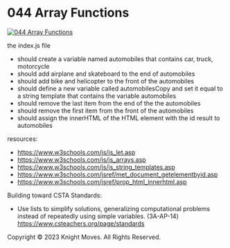 # 044 Array Functions

[![044 Array Functions](https://img.youtube.com/vi/V1qGfaM2aJE/0.jpg)](https://www.youtube.com/watch?v=V1qGfaM2aJE)

the index.js file
- should create a variable named automobiles that contains car, truck, motorcycle
- should add airplane and skateboard to the end of automobiles
- should add bike and helicopter to the front of the automobiles
- should define a new variable called automobilesCopy and set it equal to a string template that contains the variable automobiles
- should remove the last item from the end of the the automobiles
- should remove the first item from the front of the automobiles
- should assign the innerHTML of the HTML element with the id result to automobiles

resources:
- https://www.w3schools.com/js/js_let.asp
- https://www.w3schools.com/js/js_arrays.asp
- https://www.w3schools.com/js/js_string_templates.asp
- https://www.w3schools.com/jsref/met_document_getelementbyid.asp
- https://www.w3schools.com/jsref/prop_html_innerhtml.asp

Building toward CSTA Standards:
- Use lists to simplify solutions, generalizing computational problems instead of repeatedly using simple variables. (3A-AP-14) https://www.csteachers.org/page/standards

Copyright &copy; 2023 Knight Moves. All Rights Reserved.
